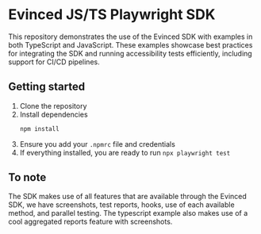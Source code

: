 # Evinced JS/TS Playwright SDK

This repository demonstrates the use of the Evinced SDK with examples in both TypeScript and JavaScript. These examples showcase best practices for integrating the SDK and running accessibility tests efficiently, including support for CI/CD pipelines.

## Getting started

1. Clone the repository
2. Install dependencies 
    ```bash
    npm install
    ```
3. Ensure you add your `.npmrc` file and credentials
4. If everything installed, you are ready to run `npx playwright test`

## To note
The SDK makes use of all features that are available through the Evinced SDK, we have screenshots, test reports, hooks, use of each available method, and parallel testing. The typescript example also makes use of a cool aggregated reports feature with screenshots.